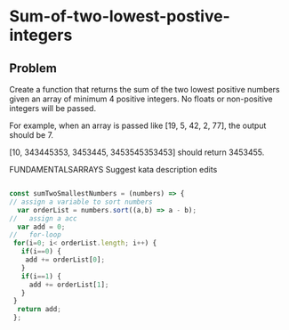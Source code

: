 # Sum-of-two-lowest-postive-integers

## Problem

Create a function that returns the sum of the two lowest positive numbers given an array of minimum 4 positive integers. No floats or non-positive integers will be passed.

For example, when an array is passed like [19, 5, 42, 2, 77], the output should be 7.

[10, 343445353, 3453445, 3453545353453] should return 3453455.

FUNDAMENTALSARRAYS
Suggest kata description edits

```javascript

const sumTwoSmallestNumbers = (numbers) => {
// assign a variable to sort numbers
  var orderList = numbers.sort((a,b) => a - b);
//   assign a acc
  var add = 0;
//   for-loop
 for(i=0; i< orderList.length; i++) {
   if(i==0) {
    add += orderList[0];
   }
   if(i==1) {
     add += orderList[1];
   }
 }
  return add;
 };
```
